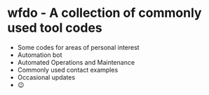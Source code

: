 # wfdo  -  A collection of commonly used tool codes
- Some codes for areas of personal interest
- Automation bot
- Automated Operations and Maintenance
- Commonly used contact examples
- Occasional updates
- 😉

